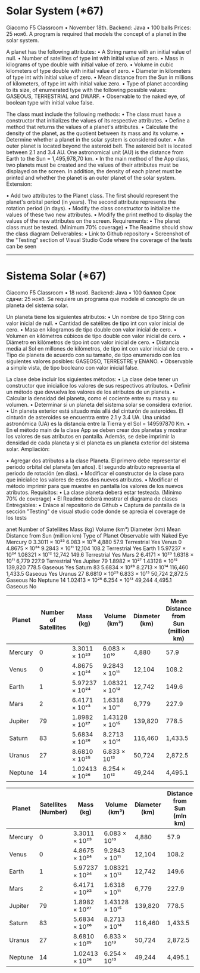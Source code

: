 
 # Solar System (*67)

Giacomo F5 Classroom
•
November 18th.
Backend: Java
•
100 balls
Prices: 25 нояб.
A program is required that models the concept of a planet in the solar system.

A planet has the following attributes:
•	A String name with an initial value of null.
•	Number of satellites of type int with initial value of zero.
•	Mass in kilograms of type double with initial value of zero.
•	Volume in cubic kilometers of type double with initial value of zero.
•	Diameter in kilometers of type int with initial value of zero.
•	Mean distance from the Sun in millions of kilometers, of type int with initial value zero.
•	Type of planet according to its size, of enumerated type with the following possible values: GASEOUS, TERRESTRIAL and DWARF.
•	Observable to the naked eye, of boolean type with initial value false.


The class must include the following methods:
•	The class must have a constructor that initializes the values of its respective attributes.
•	Define a method that returns the values of a planet's attributes.
•	Calculate the density of the planet, as the quotient between its mass and its volume.
•	Determine whether a planet in the solar system is considered outer.
•	An outer planet is located beyond the asteroid belt. The asteroid belt is located between 2.1 and 3.4 AU. One astronomical unit (AU) is the distance from Earth to the Sun = 1,495,978,70 km.
•	In the main method of the App class, two planets must be created and the values of their attributes must be displayed on the screen. 
    In addition, the density of each planet must be printed and whether the planet is an outer planet of the solar system.
Extension:

•	Add two attributes to the Planet class. The first should represent the planet's orbital period (in years). The second attribute represents the rotation period (in days).
•	Modify the class constructor to initialize the values of these two new attributes.
•	Modify the print method to display the values of the new attributes on the screen.
Requirements:
•	The planet class must be tested. (Minimum 70% coverage)
•	The Readme should show the class diagram
Deliverables:
•	Link to Github repository
•	Screenshot of the "Testing" section of Visual Studio Code where the coverage of the tests can be seen
 


------

 # Sistema Solar (*67)
 
Giacomo F5 Classroom
•
18 нояб.
Backend: Java
•
100 баллов
Срок сдачи: 25 нояб.
Se requiere un programa que modele el concepto de un planeta del sistema solar.

Un planeta tiene los siguientes atributos:
•	Un nombre de tipo String con valor inicial de null.
•	Cantidad de satélites de tipo int con valor inicial de cero.
•	Masa en kilogramos de tipo double con valor inicial de cero.
•	Volumen en kilómetros cúbicos de tipo double con valor inicial de cero.
•	Diámetro en kilómetros de tipo int con valor inicial de cero.
•	Distancia media al Sol en millones de kilómetros, de tipo int con valor inicial de cero.
•	Tipo de planeta de acuerdo con su tamaño, de tipo enumerado con los siguientes valores posibles: GASEOSO, TERRESTRE y ENANO.
•	Observable a simple vista, de tipo booleano con valor inicial false.


La clase debe incluir los siguientes métodos:
•	La clase debe tener un constructor que inicialice los valores de sus respectivos atributos.
•	Definir un método que devuelva los valores de los atributos de un planeta.
•	Calcular la densidad del planeta, como el cociente entre su masa y su volumen.
•	Determinar si un planeta del sistema solar se considera exterior.
•	Un planeta exterior está situado más allá del cinturón de asteroides. El cinturón de asteroides se encuentra entre 2.1 y 3.4 UA. Una unidad astronómica (UA) es la distancia entre la Tierra y el Sol = 149597870 Km.
•	En el método main de la clase App se deben crear dos planetas y mostrar los valores de sus atributos en pantalla. Además, se debe imprimir la densidad de cada planeta y si el planeta es un planeta exterior del sistema solar.
Ampliación:

•	Agregar dos atributos a la clase Planeta. El primero debe representar el periodo orbital del planeta (en años). El segundo atributo representa el periodo de rotación (en días).
•	Modificar el constructor de la clase para que inicialice los valores de estos dos nuevos atributos.
•	Modificar el método imprimir para que muestre en pantalla los valores de los nuevos atributos.
Requisitos:
•	La clase planeta deberá estar testeada. (Mínimo 70% de coverage)
•	El Readme deberá mostrar el diagrama de clases
Entregables:
•	Enlace al repositorio de Github
•	Captura de pantalla de la sección "Testing" de visual studio code donde se aprecia el coverage de los tests

anet	Number of Satellites	Mass (kg)	Volume (km³)	Diameter (km)	Mean Distance from Sun (million km)	Type of Planet	Observable with Naked Eye
Mercury	0	3.3011 × 10²³	6.083 × 10¹⁰	4,880	57.9	Terrestrial	Yes
Venus	0	4.8675 × 10²⁴	9.2843 × 10¹¹	12,104	108.2	Terrestrial	Yes
Earth	1	5.97237 × 10²⁴	1.08321 × 10¹²	12,742	149.6	Terrestrial	Yes
Mars	2	6.4171 × 10²³	1.6318 × 10¹¹	6,779	227.9	Terrestrial	Yes
Jupiter	79	1.8982 × 10²⁷	1.43128 × 10¹⁵	139,820	778.5	Gaseous	Yes
Saturn	83	5.6834 × 10²⁶	8.2713 × 10¹⁴	116,460	1,433.5	Gaseous	Yes
Uranus	27	8.6810 × 10²⁵	6.833 × 10¹³	50,724	2,872.5	Gaseous	No
Neptune	14	1.02413 × 10²⁶	6.254 × 10¹³	49,244	4,495.1	Gaseous	No


| Planet     | Number of Satellites | Mass (kg)             | Volume (km³)             | Diameter (km) | Mean Distance from Sun (million km) | Type of Planet | Observable with Naked Eye |
|------------|----------------------|-----------------------|--------------------------|---------------|--------------------------------------|----------------|---------------------------|
| Mercury    | 0                    | 3.3011 × 10²³         | 6.083 × 10¹⁰             | 4,880         | 57.9                                 | Terrestrial    | Yes                       |
| Venus      | 0                    | 4.8675 × 10²⁴         | 9.2843 × 10¹¹            | 12,104        | 108.2                                | Terrestrial    | Yes                       |
| Earth      | 1                    | 5.97237 × 10²⁴        | 1.08321 × 10¹²           | 12,742        | 149.6                                | Terrestrial    | Yes                       |
| Mars       | 2                    | 6.4171 × 10²³         | 1.6318 × 10¹¹            | 6,779         | 227.9                                | Terrestrial    | Yes                       |
| Jupiter    | 79                   | 1.8982 × 10²⁷         | 1.43128 × 10¹⁵           | 139,820       | 778.5                                | Gaseous        | Yes                       |
| Saturn     | 83                   | 5.6834 × 10²⁶         | 8.2713 × 10¹⁴            | 116,460       | 1,433.5                              | Gaseous        | Yes                       |
| Uranus     | 27                   | 8.6810 × 10²⁵         | 6.833 × 10¹³             | 50,724        | 2,872.5                              | Gaseous        | No                        |
| Neptune    | 14                   | 1.02413 × 10²⁶        | 6.254 × 10¹³             | 49,244        | 4,495.1                              | Gaseous        | No                        |

| Planet     | Satellites<br>(Number) | Mass<br>(kg)          | Volume<br>(km³)          | Diameter<br>(km) | Distance from<br>Sun (mln km) | Orbital<br>Period (years) | Rotation<br>Period (days) | Type of<br>Planet | Observable<br>with Naked Eye |
|------------|-------------------------|-----------------------|--------------------------|------------------|-------------------------------|---------------------------|---------------------------|-------------------|-----------------------------|
| Mercury    | 0                       | 3.3011 × 10²³         | 6.083 × 10¹⁰             | 4,880            | 57.9                          | 0.24                      | 58.6                      | Terrestrial       | Yes                         |
| Venus      | 0                       | 4.8675 × 10²⁴         | 9.2843 × 10¹¹            | 12,104           | 108.2                         | 0.62                      | -243                      | Terrestrial       | Yes                         |
| Earth      | 1                       | 5.97237 × 10²⁴        | 1.08321 × 10¹²           | 12,742           | 149.6                         | 1.00                      | 1.00                      | Terrestrial       | Yes                         |
| Mars       | 2                       | 6.4171 × 10²³         | 1.6318 × 10¹¹            | 6,779            | 227.9                         | 1.88                      | 1.03                      | Terrestrial       | Yes                         |
| Jupiter    | 79                      | 1.8982 × 10²⁷         | 1.43128 × 10¹⁵           | 139,820          | 778.5                         | 11.86                     | 0.41                      | Gaseous           | Yes                         |
| Saturn     | 83                      | 5.6834 × 10²⁶         | 8.2713 × 10¹⁴            | 116,460          | 1,433.5                       | 29.46                     | 0.45                      | Gaseous           | Yes                         |
| Uranus     | 27                      | 8.6810 × 10²⁵         | 6.833 × 10¹³             | 50,724           | 2,872.5                       | 84.01                     | -0.72                     | Gaseous           | No                          |
| Neptune    | 14                      | 1.02413 × 10²⁶        | 6.254 × 10¹³             | 49,244           | 4,495.1                       | 164.8                     | 0.67                      | Gaseous           | No                          |
